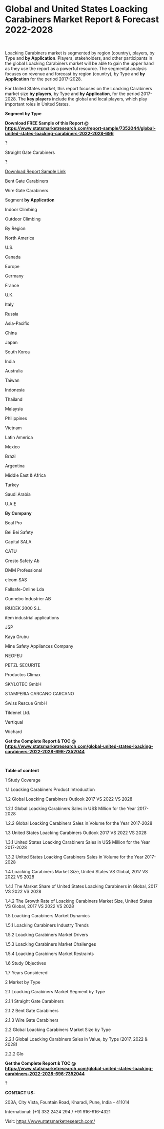 <h1>Global and United States Loacking Carabiners Market Report & Forecast 2022-2028</h1><br/><p>Loacking Carabiners market is segmented by region (country), players, by Type and <strong>by Application</strong>. Players, stakeholders, and other participants in the global Loacking Carabiners market will be able to gain the upper hand as they use the report as a powerful resource. The segmental analysis focuses on revenue and forecast by region (country), by Type and <strong>by Application</strong> for the period 2017-2028.</p>
 
 
 
 <p>For United States market, this report focuses on the Loacking Carabiners market size <strong>by players</strong>, by Type and <strong>by Application</strong>, for the period 2017-2028. The <strong>key players</strong> include the global and local players, which play important roles in United States.</p>
 
 
 
 <p><strong>Segment by Type</strong></p>
 
 
 
 <div><b>Download FREE Sample of this Report @ <a href="https://www.statsmarketresearch.com/download-free-sample/7352044/global-united-states-loacking-carabiners-2022-2028-696">https://www.statsmarketresearch.com/report-sample/7352044/global-united-states-loacking-carabiners-2022-2028-696</a></b></div>
 
 
 
 <p>? </p>
 
 
 
 <p>Straight Gate Carabiners</p>
 
 
 
 <p>? </p>
 
 
 
 <p><a href="https://www.statsmarketresearch.com/download-free-sample/7352044/global-united-states-loacking-carabiners-2022-2028-696">Download Report Sample Link</a></p>
 
 
 
 <p>Bent Gate Carabiners</p>
 
 
 
 <p>Wire Gate Carabiners</p>
 
 
 
 <p>Segment <strong>by Application</strong></p>
 
 
 
 <p>Indoor Climbing</p>
 
 
 
 <p>Outdoor Climbing</p>
 
 
 
 <p>By Region</p>
 
 
 
 <p>North America</p>
 
 
 
 <p>U.S.</p>
 
 
 
 <p>Canada</p>
 
 
 
 <p>Europe</p>
 
 
 
 <p>Germany</p>
 
 
 
 <p>France</p>
 
 
 
 <p>U.K.</p>
 
 
 
 <p>Italy</p>
 
 
 
 <p>Russia</p>
 
 
 
 <p>Asia-Pacific</p>
 
 
 
 <p>China</p>
 
 
 
 <p>Japan</p>
 
 
 
 <p>South Korea</p>
 
 
 
 <p>India</p>
 
 
 
 <p>Australia</p>
 
 
 
 <p>Taiwan</p>
 
 
 
 <p>Indonesia</p>
 
 
 
 <p>Thailand</p>
 
 
 
 <p>Malaysia</p>
 
 
 
 <p>Philippines</p>
 
 
 
 <p>Vietnam</p>
 
 
 
 <p>Latin America</p>
 
 
 
 <p>Mexico</p>
 
 
 
 <p>Brazil</p>
 
 
 
 <p>Argentina</p>
 
 
 
 <p>Middle East & Africa</p>
 
 
 
 <p>Turkey</p>
 
 
 
 <p>Saudi Arabia</p>
 
 
 
 <p>U.A.E</p>
 
 
 
 <p><strong>By Company</strong></p>
 
 
 
 <p>Beal Pro</p>
 
 
 
 <p>Bei Bei Safety</p>
 
 
 
 <p>Capital SALA</p>
 
 
 
 <p>CATU</p>
 
 
 
 <p>Cresto Safety Ab</p>
 
 
 
 <p>DMM Professional</p>
 
 
 
 <p>elcom SAS</p>
 
 
 
 <p>Fallsafe-Online Lda</p>
 
 
 
 <p>Gunnebo Industrier AB</p>
 
 
 
 <p>IRUDEK 2000 S.L.</p>
 
 
 
 <p>item industrial applications</p>
 
 
 
 <p>JSP</p>
 
 
 
 <p>Kaya Grubu</p>
 
 
 
 <p>Mine Safety Appliances Company</p>
 
 
 
 <p>NEOFEU</p>
 
 
 
 <p>PETZL SECURITE</p>
 
 
 
 <p>Productos Climax</p>
 
 
 
 <p>SKYLOTEC GmbH</p>
 
 
 
 <p>STAMPERIA CARCANO CARCANO</p>
 
 
 
 <p>Swiss Rescue GmbH</p>
 
 
 
 <p>Tildenet Ltd.</p>
 
 
 
 <p>Vertiqual</p>
 
 
 
 <p>Wichard</p>
 
 
 
 <div><b>Get the Complete Report & TOC @ <a href="https://www.statsmarketresearch.com/global-united-states-loacking-carabiners-2022-2028-696-7352044">https://www.statsmarketresearch.com/global-united-states-loacking-carabiners-2022-2028-696-7352044</a></b></div>
 
 
 
 <p><br />
 
 <b>Table of content</b></p>
 
 
 
 <p>1 Study Coverage<br />
 
 1.1 Loacking Carabiners Product Introduction<br />
 
 1.2 Global Loacking Carabiners Outlook 2017 VS 2022 VS 2028<br />
 
 1.2.1 Global Loacking Carabiners Sales in US$ Million for the Year 2017-2028<br />
 
 1.2.2 Global Loacking Carabiners Sales in Volume for the Year 2017-2028<br />
 
 1.3 United States Loacking Carabiners Outlook 2017 VS 2022 VS 2028<br />
 
 1.3.1 United States Loacking Carabiners Sales in US$ Million for the Year 2017-2028<br />
 
 1.3.2 United States Loacking Carabiners Sales in Volume for the Year 2017-2028<br />
 
 1.4 Loacking Carabiners Market Size, United States VS Global, 2017 VS 2022 VS 2028<br />
 
 1.4.1 The Market Share of United States Loacking Carabiners in Global, 2017 VS 2022 VS 2028<br />
 
 1.4.2 The Growth Rate of Loacking Carabiners Market Size, United States VS Global, 2017 VS 2022 VS 2028<br />
 
 1.5 Loacking Carabiners Market Dynamics<br />
 
 1.5.1 Loacking Carabiners Industry Trends<br />
 
 1.5.2 Loacking Carabiners Market Drivers<br />
 
 1.5.3 Loacking Carabiners Market Challenges<br />
 
 1.5.4 Loacking Carabiners Market Restraints<br />
 
 1.6 Study Objectives<br />
 
 1.7 Years Considered<br />
 
 2 Market by Type<br />
 
 2.1 Loacking Carabiners Market Segment by Type<br />
 
 2.1.1 Straight Gate Carabiners<br />
 
 2.1.2 Bent Gate Carabiners<br />
 
 2.1.3 Wire Gate Carabiners<br />
 
 2.2 Global Loacking Carabiners Market Size by Type<br />
 
 2.2.1 Global Loacking Carabiners Sales in Value, by Type (2017, 2022 & 2028)<br />
 
 2.2.2 Glo</p>
 
 
 
 <div><b>Get the Complete Report & TOC @ <a href="https://www.statsmarketresearch.com/global-united-states-loacking-carabiners-2022-2028-696-7352044">https://www.statsmarketresearch.com/global-united-states-loacking-carabiners-2022-2028-696-7352044</a></b></div>
 
 
 
 <p>? </p>
 
 
 
 <p><b>CONTACT US:</b><br />
 
 203A, City Vista, Fountain Road, Kharadi, Pune, India - 411014<br />
 
 International: (+1) 332 2424 294 / +91 916-916-4321<br />
 
 Visit: <a href="https://www.statsmarketresearch.com/">https://www.statsmarketresearch.com/</a></p>